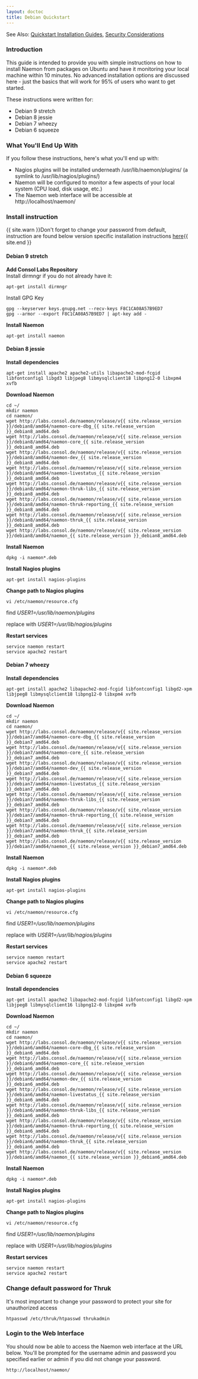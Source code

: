 ```yaml
---
layout: doctoc
title: Debian Quickstart
---
```

<span class="glyphicon glyphicon-arrow-right"></span> See Also: <a href="quickstart.html">Quickstart Installation Guides</a>, <a href="security.html">Security Considerations</a>

### Introduction

This guide is intended to provide you with simple instructions on how to install Naemon from packages on Ubuntu and have it monitoring your local machine within 10 minutes. No advanced installation options are discussed here - just the basics that will work for 95% of users who want to get started.

These instructions were written for:

* Debian 9 stretch
* Debian 8 jessie
* Debian 7 wheezy
* Debian 6 squeeze

### What You'll End Up With

If you follow these instructions, here's what you'll end up with:

<ul>
<li>Nagios plugins will be installed underneath /usr/lib/naemon/plugins/ (a symlink to /usr/lib/nagios/plugins/) </li>
<li>Naemon will be configured to monitor a few aspects of your local system (CPU load, disk usage, etc.)</li>
<li>The Naemon web interface will be accessible at http://localhost/naemon/</li>
</ul>

### Install instruction 

{{ site.warn }}Don't forget to change your password from default, instruction are found below version specific installation instructions <a href="#change_default_password_for_thruk">here</a>{{ site.end }}

#### Debian 9 stretch 

**Add Consol Labs Repository**  
Install dirmngr if you do not already have it:
```
apt-get install dirmngr
```
Install GPG Key
```
gpg --keyserver keys.gnupg.net --recv-keys F8C1CA08A57B9ED7
gpg --armor --export F8C1CA08A57B9ED7 | apt-key add -
```
**Install Naemon**
```
apt-get install naemon
```


#### Debian 8 jessie

**Install dependencies**

```
apt-get install apache2 apache2-utils libapache2-mod-fcgid libfontconfig1 libgd3 libjpeg8 libmysqlclient18 libpng12-0 libxpm4 xvfb 
```

**Download Naemon**

```
cd ~/
mkdir naemon
cd naemon/
wget http://labs.consol.de/naemon/release/v{{ site.release_version }}/debian8/amd64/naemon-core-dbg_{{ site.release_version }}_debian8_amd64.deb
wget http://labs.consol.de/naemon/release/v{{ site.release_version }}/debian8/amd64/naemon-core_{{ site.release_version }}_debian8_amd64.deb
wget http://labs.consol.de/naemon/release/v{{ site.release_version }}/debian8/amd64/naemon-dev_{{ site.release_version }}_debian8_amd64.deb
wget http://labs.consol.de/naemon/release/v{{ site.release_version }}/debian8/amd64/naemon-livestatus_{{ site.release_version }}_debian8_amd64.deb
wget http://labs.consol.de/naemon/release/v{{ site.release_version }}/debian8/amd64/naemon-thruk-libs_{{ site.release_version }}_debian8_amd64.deb
wget http://labs.consol.de/naemon/release/v{{ site.release_version }}/debian8/amd64/naemon-thruk-reporting_{{ site.release_version }}_debian8_amd64.deb
wget http://labs.consol.de/naemon/release/v{{ site.release_version }}/debian8/amd64/naemon-thruk_{{ site.release_version }}_debian8_amd64.deb
wget http://labs.consol.de/naemon/release/v{{ site.release_version }}/debian8/amd64/naemon_{{ site.release_version }}_debian8_amd64.deb
```

**Install Naemon**

```
dpkg -i naemon*.deb
```

**Install Nagios plugins**

```
apt-get install nagios-plugins
```

**Change path to Nagios plugins**

```
vi /etc/naemon/resource.cfg 
```
find *$USER1$=/usr/lib/naemon/plugins*

replace with *$USER1$=/usr/lib/nagios/plugins*

**Restart services**

```
service naemon restart
service apache2 restart
```

#### Debian 7 wheezy 

**Install dependencies**

```
apt-get install apache2 libapache2-mod-fcgid libfontconfig1 libgd2-xpm libjpeg8 libmysqlclient18 libpng12-0 libxpm4 xvfb 
```

**Download Naemon**

```
cd ~/
mkdir naemon
cd naemon/
wget http://labs.consol.de/naemon/release/v{{ site.release_version }}/debian7/amd64/naemon-core-dbg_{{ site.release_version }}_debian7_amd64.deb
wget http://labs.consol.de/naemon/release/v{{ site.release_version }}/debian7/amd64/naemon-core_{{ site.release_version }}_debian7_amd64.deb
wget http://labs.consol.de/naemon/release/v{{ site.release_version }}/debian7/amd64/naemon-dev_{{ site.release_version }}_debian7_amd64.deb
wget http://labs.consol.de/naemon/release/v{{ site.release_version }}/debian7/amd64/naemon-livestatus_{{ site.release_version }}_debian7_amd64.deb
wget http://labs.consol.de/naemon/release/v{{ site.release_version }}/debian7/amd64/naemon-thruk-libs_{{ site.release_version }}_debian7_amd64.deb
wget http://labs.consol.de/naemon/release/v{{ site.release_version }}/debian7/amd64/naemon-thruk-reporting_{{ site.release_version }}_debian7_amd64.deb
wget http://labs.consol.de/naemon/release/v{{ site.release_version }}/debian7/amd64/naemon-thruk_{{ site.release_version }}_debian7_amd64.deb
wget http://labs.consol.de/naemon/release/v{{ site.release_version }}/debian7/amd64/naemon_{{ site.release_version }}_debian7_amd64.deb
```

**Install Naemon**

```
dpkg -i naemon*.deb
```

**Install Nagios plugins**

```
apt-get install nagios-plugins
```

**Change path to Nagios plugins**

```
vi /etc/naemon/resource.cfg 
```
find *$USER1$=/usr/lib/naemon/plugins*

replace with *$USER1$=/usr/lib/nagios/plugins*

**Restart services**

```
service naemon restart
service apache2 restart
```


#### Debian 6 squeeze 

**Install dependencies**

```
apt-get install apache2 libapache2-mod-fcgid libfontconfig1 libgd2-xpm libjpeg8 libmysqlclient16 libpng12-0 libxpm4 xvfb 
```

**Download Naemon**

```
cd ~/
mkdir naemon
cd naemon/
wget http://labs.consol.de/naemon/release/v{{ site.release_version }}/debian6/amd64/naemon-core-dbg_{{ site.release_version }}_debian6_amd64.deb
wget http://labs.consol.de/naemon/release/v{{ site.release_version }}/debian6/amd64/naemon-core_{{ site.release_version }}_debian6_amd64.deb
wget http://labs.consol.de/naemon/release/v{{ site.release_version }}/debian6/amd64/naemon-dev_{{ site.release_version }}_debian6_amd64.deb
wget http://labs.consol.de/naemon/release/v{{ site.release_version }}/debian6/amd64/naemon-livestatus_{{ site.release_version }}_debian6_amd64.deb
wget http://labs.consol.de/naemon/release/v{{ site.release_version }}/debian6/amd64/naemon-thruk-libs_{{ site.release_version }}_debian6_amd64.deb
wget http://labs.consol.de/naemon/release/v{{ site.release_version }}/debian6/amd64/naemon-thruk-reporting_{{ site.release_version }}_debian6_amd64.deb
wget http://labs.consol.de/naemon/release/v{{ site.release_version }}/debian6/amd64/naemon-thruk_{{ site.release_version }}_debian6_amd64.deb
wget http://labs.consol.de/naemon/release/v{{ site.release_version }}/debian6/amd64/naemon_{{ site.release_version }}_debian6_amd64.deb
```

**Install Naemon**

```
dpkg -i naemon*.deb
```

**Install Nagios plugins**

```
apt-get install nagios-plugins
```

**Change path to Nagios plugins**

```
vi /etc/naemon/resource.cfg 
```
find *$USER1$=/usr/lib/naemon/plugins*

replace with *$USER1$=/usr/lib/nagios/plugins*

**Restart services**

```
service naemon restart
service apache2 restart
```

### Change default password for Thruk

It's most important to change your password to protect your site for unauthorized access

```
htpasswd /etc/thruk/htpasswd thrukadmin
```

### Login to the Web Interface

You should now be able to access the Naemon web interface at the URL below.  You'll be prompted for the username admin and password you specified earlier or admin if you did not change your password.

```
http://localhost/naemon/
```
